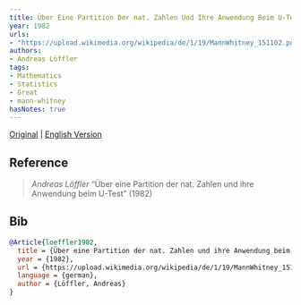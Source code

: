 ```yaml
---
title: Über Eine Partition Der nat. Zahlen Und Ihre Anwendung Beim U-Test
year: 1982
urls:
- "https://upload.wikimedia.org/wikipedia/de/1/19/MannWhitney_151102.pdf"
authors:
- Andreas Löffler
tags:
- Mathematics
- Statistics
- Great
- mann-whitney
hasNotes: true
---
```


[Original](https://upload.wikimedia.org/wikipedia/commons/f/f5/LoefflerWilcoxonMannWhitneyTest.pdf) |
[English Version](https://upload.wikimedia.org/wikipedia/de/1/19/MannWhitney_151102.pdf)

## Reference

> <i>Andreas Löffler</i> “Über eine Partition der nat. Zahlen und ihre Anwendung beim U-Test” (1982) 

## Bib

```bib
@Article{loeffler1982,
  title = {Über eine Partition der nat. Zahlen und ihre Anwendung beim U-Test},
  year = {1982},
  url = {https://upload.wikimedia.org/wikipedia/de/1/19/MannWhitney_151102.pdf},
  language = {german},
  author = {Löffler, Andreas}
}
```
